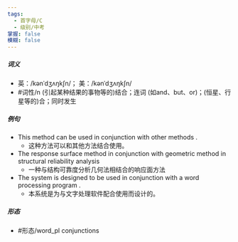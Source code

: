 ```yaml
---
tags:
  - 首字母/C
  - 级别/中考
掌握: false
模糊: false
---
```

##### 词义
- 英：/kənˈdʒʌŋkʃn/； 美：/kənˈdʒʌŋkʃn/
- #词性/n  (引起某种结果的事物等的)结合；连词 (如and、but、or)；(恒星、行星等的)合；同时发生
##### 例句
- This method can be used in conjunction with other methods .
	- 这种方法可以和其他方法结合使用。
- The response surface method in conjunction with geometric method in structural reliability analysis
	- 一种与结构可靠度分析几何法相结合的响应面方法
- The system is designed to be used in conjunction with a word processing program .
	- 本系统是为与文字处理软件配合使用而设计的。
##### 形态
- #形态/word_pl conjunctions
